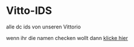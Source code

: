 # Vitto-IDS

alle dc ids von unseren Vittorio

wenn ihr die namen checken wollt dann [klicke hier](https://discord.id)
